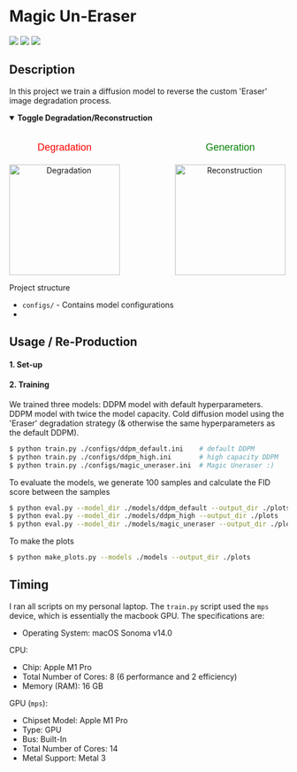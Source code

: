 # Magic Un-Eraser

<a href="https://pytorch.org/"><img src="https://img.shields.io/badge/PyTorch-v2.2.0-red.svg?logo=PyTorch&style=for-the-badge" /></a>
<a href="#"><img src="https://img.shields.io/badge/python-v3.12.2-blue.svg?logo=python&style=for-the-badge" /></a>
<a href="https://hub.docker.com/r/milesial/unet"><img src="https://img.shields.io/badge/docker%20image-available-blue?logo=Docker&style=for-the-badge" /></a>

## Description

In this project we train a diffusion model to reverse the custom 'Eraser' image degradation process.

<details open>
<summary><b>Toggle Degradation/Reconstruction</b></summary>
<br>
<div style="display: flex; justify-content: flex-start; gap: 100px;">
    <div style="text-align: center;">
        <p style="font-size: 18px; font-family: Arial, sans-serif; color: red; margin-bottom: 20px;">Degradation</p>
        <img id="degradationGif" src="plots/degradation.gif" alt="Degradation" style="width: 200px;">
    </div>
    <div style="text-align: center;">
        <p style="font-size: 18px; font-family: Arial, sans-serif; color: green; margin-bottom: 20px;">Generation</p>
        <img id="reconstructionGif" src="plots/reconstruction.gif" alt="Reconstruction" style="width: 200px;">
    </div>
</div>
</details>

Project structure
- `configs/` - Contains model configurations
- 

## Usage / Re-Production

#### 1. Set-up

#### 2. Training

We trained three models: DDPM model with default hyperparameters. DDPM model with twice the model capacity. Cold diffusion model using the 'Eraser' degradation strategy (& otherwise the same hyperparameters as the default DDPM). 

```bash
$ python train.py ./configs/ddpm_default.ini    # default DDPM
$ python train.py ./configs/ddpm_high.ini       # high capacity DDPM
$ python train.py ./configs/magic_uneraser.ini  # Magic Uneraser :)
```

To evaluate the models, we generate 100 samples and calculate the FID score between the samples 

```bash
$ python eval.py --model_dir ./models/ddpm_default --output_dir ./plots
$ python eval.py --model_dir ./models/ddpm_high --output_dir ./plots
$ python eval.py --model_dir ./models/magic_uneraser --output_dir ./plots
```

To make the plots

```bash
$ python make_plots.py --models ./models --output_dir ./plots
```

## Timing

I ran all scripts on my personal laptop. The `train.py` script used the `mps` device, which is essentially the macbook GPU. The specifications are:
- Operating System: macOS Sonoma v14.0

CPU:
- Chip:	Apple M1 Pro
- Total Number of Cores: 8 (6 performance and 2 efficiency)
- Memory (RAM): 16 GB

GPU (`mps`):
- Chipset Model: Apple M1 Pro
- Type: GPU
- Bus: Built-In
- Total Number of Cores: 14
- Metal Support: Metal 3
